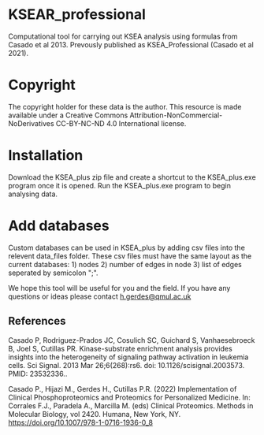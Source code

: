 # KSEAR_professional
Computational tool for carrying out KSEA analysis using formulas from Casado et al 2013. Prevously published as KSEA_Professional (Casado et al 2021). 

# Copyright
The copyright holder for these data is the author. This resource is made available under a Creative Commons Attribution-NonCommercial-NoDerivatives CC-BY-NC-ND 4.0 International license.

# Installation 
Download the KSEA_plus zip file and create a shortcut to the KSEA_plus.exe program once it is opened. Run the KSEA_plus.exe program to begin analysing data. 

# Add databases
Custom databases can be used in KSEA_plus by adding csv files into the relevent data_files folder. These csv files must have the same layout as the current databases: 1) nodes 2) number of edges in node 3) list of edges seperated by semicolon ";".

We hope this tool will be useful for you and the field. If you have any questions or ideas please contact h.gerdes@qmul.ac.uk


## References
Casado P, Rodriguez-Prados JC, Cosulich SC, Guichard S, Vanhaesebroeck B, Joel S, Cutillas PR. Kinase-substrate enrichment analysis provides insights into the heterogeneity of signaling pathway activation in leukemia cells. Sci Signal. 2013 Mar 26;6(268):rs6. doi: 10.1126/scisignal.2003573. PMID: 23532336.. 

Casado P., Hijazi M., Gerdes H., Cutillas P.R. (2022) Implementation of Clinical Phosphoproteomics and Proteomics for Personalized Medicine. In: Corrales F.J., Paradela A., Marcilla M. (eds) Clinical Proteomics. Methods in Molecular Biology, vol 2420. Humana, New York, NY. https://doi.org/10.1007/978-1-0716-1936-0_8
